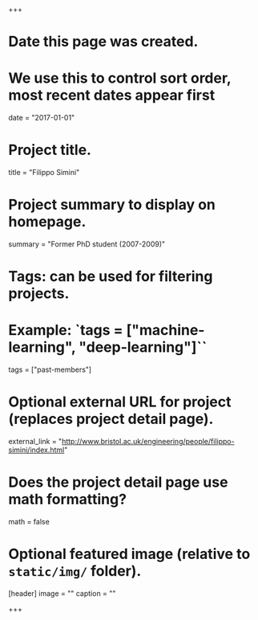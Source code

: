 +++
# Date this page was created.
# We use this to control sort order, most recent dates appear first
date = "2017-01-01"

# Project title.
title = "Filippo Simini"

# Project summary to display on homepage.
summary = "Former PhD student (2007-2009)"

# Tags: can be used for filtering projects.
# Example: `tags = ["machine-learning", "deep-learning"]``
tags = ["past-members"]

# Optional external URL for project (replaces project detail page).
external_link = "http://www.bristol.ac.uk/engineering/people/filippo-simini/index.html"

# Does the project detail page use math formatting?
math = false

# Optional featured image (relative to `static/img/` folder).
[header]
image = ""
caption = ""

+++
